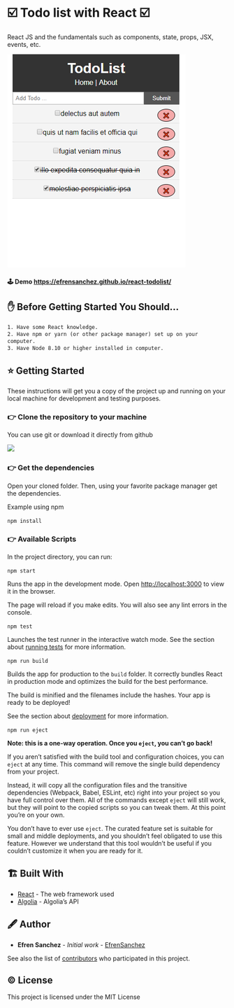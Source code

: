 # ☑️ Todo list with React ☑️

 React JS and the fundamentals such as components, state, props, JSX, events, etc. 

![Screenshot](./docs/caputre.png)

#### 🕹️ Demo https://efrensanchez.github.io/react-todolist/

## ✋ Before Getting Started You Should…

    1. Have some React knowledge.
    2. Have npm or yarn (or other package manager) set up on your computer.
    3. Have Node 8.10 or higher installed in computer.

## ⭐ Getting Started

These instructions will get you a copy of the project up and running on your local machine for development and testing purposes. 

### 👉 Clone the repository to your machine

You can use git or download it directly from github

![](https://imgur.com/bpHE9K6.png)

### 👉 Get the dependencies

Open your cloned folder. Then, using your favorite package manager get the dependencies.

Example using npm

`npm install`

### 👉 Available Scripts

In the project directory, you can run:

 `npm start`

Runs the app in the development mode. Open [http://localhost:3000](http://localhost:3000/) to view it in the browser.

The page will reload if you make edits. You will also see any lint errors in the console.

 `npm test`

Launches the test runner in the interactive watch mode. See the section about [running tests](https://facebook.github.io/create-react-app/docs/running-tests) for more information.

 `npm run build`

Builds the app for production to the `build` folder. It correctly bundles React in production mode and optimizes the build for the best performance.

The build is minified and the filenames include the hashes. Your app is ready to be deployed!

See the section about [deployment](https://facebook.github.io/create-react-app/docs/deployment) for more information.

 `npm run eject`

**Note: this is a one-way operation. Once you `eject`, you can’t go back!**

If you aren’t satisfied with the build tool and configuration choices, you can `eject` at any time. This command will remove the single build dependency from your project.

Instead, it will copy all the configuration files and the transitive dependencies (Webpack, Babel, ESLint, etc) right into your project so you have full control over them. All of the commands except `eject` will still work, but they will point to the copied scripts so you can tweak them. At this point you’re on your own.

You don’t have to ever use `eject`. The curated feature set is suitable for small and middle deployments, and you shouldn’t feel obligated to use this feature. However we understand that this tool wouldn’t be useful if you couldn’t customize it when you are ready for it.

## 🏗️ Built With

- [React](https://reactjs.org/docs/getting-started.html) - The web framework used
- [Algolia](https://www.algolia.com/doc/api-client/getting-started/install/javascript/) - Algolia’s API


## 🖋️ Author

- **Efren Sanchez** - *Initial work* - [EfrenSanchez](https://github.com/EfrenSanchez)

See also the list of [contributors](https://github.com/your/project/contributors) who participated in this project.

## ©️ License

This project is licensed under the MIT License 
